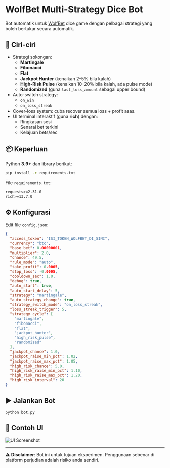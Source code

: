 # WolfBet Multi-Strategy Dice Bot

Bot automatik untuk [WolfBet](https://wolfbet.com) dice game dengan pelbagai strategi yang boleh bertukar secara automatik.

## 🚀 Ciri-ciri
- Strategi sokongan:
  - **Martingale**
  - **Fibonacci**
  - **Flat**
  - **Jackpot Hunter** (kenaikan 2–5% bila kalah)
  - **High-Risk Pulse** (kenaikan 10–20% bila kalah, ada pulse mode)
  - **Randomized** (guna `last_loss_amount` sebagai upper bound)
- Auto-switch strategy:
  - `on_win`
  - `on_loss_streak`
- Cover-loss system: cuba recover semua loss + profit asas.
- UI terminal interaktif (guna **rich**) dengan:
  - Ringkasan sesi
  - Senarai bet terkini
  - Kelajuan bets/sec

## 📦 Keperluan
Python **3.9+** dan library berikut:

```bash
pip install -r requirements.txt
```

File `requirements.txt`:
```txt
requests>=2.31.0
rich>=13.7.0
```

## ⚙️ Konfigurasi
Edit file `config.json`:
```json
{
  "access_token": "ISI_TOKEN_WOLFBET_DI_SINI",
  "currency": "btc",
  "base_bet": 0.00000001,
  "multiplier": 2.0,
  "chance": 49.5,
  "rule_mode": "auto",
  "take_profit": 0.0005,
  "stop_loss": -0.0005,
  "cooldown_sec": 1.0,
  "debug": true,
  "auto_start": true,
  "auto_start_delay": 5,
  "strategy": "martingale",
  "auto_strategy_change": true,
  "strategy_switch_mode": "on_loss_streak",
  "loss_streak_trigger": 5,
  "strategy_cycle": [
    "martingale",
    "fibonacci",
    "flat",
    "jackpot_hunter",
    "high_risk_pulse",
    "randomized"
  ],
  "jackpot_chance": 1.0,
  "jackpot_raise_min_pct": 1.02,
  "jackpot_raise_max_pct": 1.05,
  "high_risk_chance": 5.0,
  "high_risk_raise_min_pct": 1.10,
  "high_risk_raise_max_pct": 1.20,
  "high_risk_interval": 20
}
```

## ▶️ Jalankan Bot
```bash
python bot.py
```

## 📸 Contoh UI
![UI Screenshot](A_screenshot_of_a_terminal-based_user_interface_di.png)

---
⚠️ **Disclaimer**: Bot ini untuk tujuan eksperimen. Penggunaan sebenar di platform perjudian adalah risiko anda sendiri.